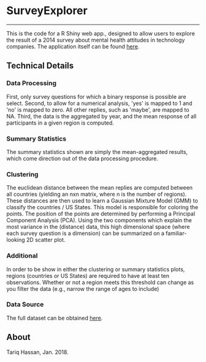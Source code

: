 # SurveyExplorer

---

This is the code for a R Shiny web app., designed to allow users to explore the result of a 2014 survey
about mental health attitudes in technology companies. The application itself can be found
[here](https://thass.shinyapps.io/SurveyExplorer/). 

## Technical Details 

### Data Processing

First, only survey questions for which a binary response is possible are select. Second, to
allow for a numerical analysis, 'yes' is mapped to 1 and 'no' is mapped to zero. All other replies, such as 'maybe',
are mapped to NA. Third, the data is the aggregated by year, and the mean response of all participants in a
given region is computed.

### Summary Statistics

The summary statistics shown are simply the mean-aggregated results,
which come direction out of the data processing procedure.

### Clustering

The euclidean distance between the mean replies are computed between all countries (yielding an nxn matrix, 
where n is the number of regions). These distances are then used to learn a Gaussian Mixture Model (GMM) to
classify the countries / US States. This model is responsible for coloring the points. The position of the points
are determined by performing a Principal Component Analysis (PCA). Using the two components which explain the most
variance in the (distance) data, this high dimensional space (where each survey question is a dimension) can be summarized
on a familiar-looking 2D scatter plot.

### Additional

In order to be show in either the clustering or summary statistics plots, regions (countries or US States)
are required to have at least ten observations. Whether or not a region meets this threshold can
change as you filter the data (e.g., narrow the range of ages to include)

### Data Source

The full dataset can be obtained [here](https://www.kaggle.com/osmi/mental-health-in-tech-survey).

## About

Tariq Hassan, Jan. 2018.
